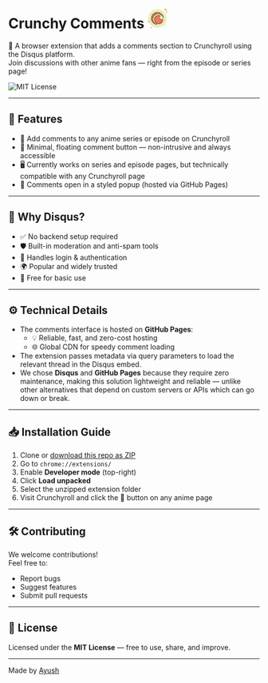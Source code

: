 # Crunchy Comments <img src="src/icons/icon128.png" alt="logo" height="40"/>

💬 A browser extension that adds a comments section to Crunchyroll using the Disqus platform.  
Join discussions with other anime fans — right from the episode or series page!

![MIT License](https://img.shields.io/badge/license-MIT-blue.svg)

---

## 🚀 Features

- 💬 Add comments to any anime series or episode on Crunchyroll
- 🧼 Minimal, floating comment button — non-intrusive and always accessible
- 🖥️ Currently works on series and episode pages, but technically compatible with any Crunchyroll page
- 🔗 Comments open in a styled popup (hosted via GitHub Pages)

---

## 🤔 Why Disqus?

- ✅ No backend setup required
- 🛡️ Built-in moderation and anti-spam tools
- 🔐 Handles login & authentication
- 🌍 Popular and widely trusted
- 💸 Free for basic use

---

## ⚙️ Technical Details

- The comments interface is hosted on **GitHub Pages**:
  - 💡 Reliable, fast, and zero-cost hosting
  - 🌐 Global CDN for speedy comment loading
- The extension passes metadata via query parameters to load the relevant thread in the Disqus embed.
- We chose **Disqus** and **GitHub Pages** because they require zero maintenance, making this solution lightweight and reliable — unlike other alternatives that depend on custom servers or APIs which can go down or break.

---

## 📥 Installation Guide

1. Clone or [download this repo as ZIP](https://github.com/crunchyroll-community/CrunchyComments/archive/refs/heads/main.zip)
2. Go to `chrome://extensions/`
3. Enable **Developer mode** (top-right)
4. Click **Load unpacked**
5. Select the unzipped extension folder
6. Visit Crunchyroll and click the 💬 button on any anime page

---

## 🛠 Contributing

We welcome contributions!  
Feel free to:
- Report bugs
- Suggest features
- Submit pull requests

---

## 📄 License

Licensed under the **MIT License** — free to use, share, and improve.

---

Made by [Ayush](https://github.com/IkemenSenpai)

